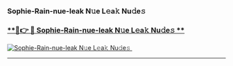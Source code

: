 ### Sophie-Rain-nue-leak N𝚞e L𝚎a𝚔 Nu𝚍e𝚜   

### [ **🔗👉 🔴 Sophie-Rain-nue-leak N𝚞e L𝚎a𝚔 Nu𝚍e𝚜 **](https://taap.it/xNRuk4)  

[![Sophie-Rain-nue-leak N𝚞e L𝚎a𝚔 Nu𝚍e𝚜 ](https://i.imgur.com/0qMVB7G.gif)](https://taap.it/xNRuk4)  

___  

